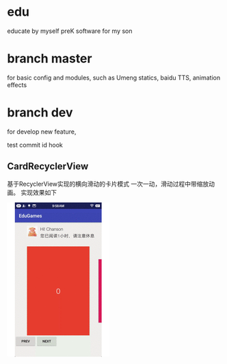 # edu
educate by myself
preK software for my son

# branch master
for basic config and modules, such as Umeng statics, baidu TTS, animation effects

# branch dev
for develop new feature, 

test commit id hook

## CardRecyclerView
基于RecyclerView实现的横向滑动的卡片模式
一次一动，滑动过程中带缩放动画。
实现效果如下

![实现效果](https://github.com/buptfarmer/edu/blob/master/docs/images/CardRecyclerView.gif?raw=true)
